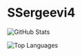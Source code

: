 # SSergeevi4

![GitHub Stats](https://github-readme-stats.vercel.app/api?username=Ssergeevi4&show_icons=true&theme=dark)

![Top Languages](https://github-readme-stats.vercel.app/api/top-langs/?username=Ssergeevi4&layout=compact&theme=dark)

